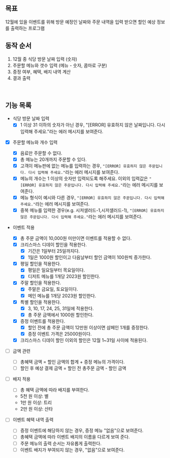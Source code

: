 ## 목표

12월에 있을 이벤트를 위해 방문 예정인 날짜와 주문 내역을 입력 받으면 할인 예상 정보를 출력하는 프로그램

## 동작 순서

1. 12월 중 식당 방문 날짜 입력 (숫자)
2. 주문할 메뉴와 갯수 입력 (메뉴 - 숫자, 콤마로 구분)
3. 증정 여부, 혜택, 배지 내역 계산
4. 결과 출력

<br/>

## 기능 목록

- 식당 방문 날짜 입력
  - [x] 1 이상 31 이하의 숫자가 아닌 경우, "[ERROR] 유효하지 않은 날짜입니다. 다시 입력해 주세요."라는 에러 메시지를 보여준다.
- [x] 주문할 메뉴와 개수 입력

  - [x] 음료만 주문할 수 없다.
  - [x] 총 메뉴는 20개까지 주문할 수 있다.
  - [x] 고객이 메뉴판에 없는 메뉴를 입력하는 경우, `"[ERROR] 유효하지 않은 주문입니다. 다시 입력해 주세요."`라는 에러 메시지를 보여준다.
  - [x] 메뉴의 개수는 1 이상의 숫자만 입력되도록 해주세요. 이외의 입력값은 `"[ERROR] 유효하지 않은 주문입니다. 다시 입력해 주세요."`라는 에러 메시지를 보여준다.
  - [x] 메뉴 형식이 예시와 다른 경우, `"[ERROR] 유효하지 않은 주문입니다. 다시 입력해 주세요."`라는 에러 메시지를 보여준다.
  - [x] 중복 메뉴를 입력한 경우(e.g. 시저샐러드-1,시저샐러드-1), `"[ERROR] 유효하지 않은 주문입니다. 다시 입력해 주세요."`라는 에러 메시지를 보여준다.

- 이벤트 적용

  - [x] 총 주문 금액이 10,000원 미만이면 이벤트를 적용할 수 없다.
  - [x] 크리스마스 디데이 할인을 적용한다.
    - [x] 기간은 1일부터 25일까지다.
    - [x] 1일은 1000원 할인이고 다음날부터 할인 금액이 100원씩 증가한다.
  - [x] 평일 할인을 적용한다.
    - [x] 평일은 일요일부터 목요일이다.
    - [x] 디저트 메뉴를 1개당 2023원 할인한다.
  - [x] 주말 할인을 적용한다.
    - [x] 주말은 금요일, 토요일이다.
    - [x] 메인 메뉴를 1개당 2023원 할인한다.
  - [x] 특별 할인을 적용한다.
    - [x] 3, 10, 17, 24, 25, 31일에 적용한다.
    - [x] 총 주문 금액에서 1000원 할인한다.
  - [x] 증정 이벤트를 적용한다.
    - [x] 할인 전에 총 주문 금액이 12만원 이상이면 샴페인 1개를 증정한다.
    - [x] 증정 이벤트 가격은 25000원이다.
  - [x] 크리스마스 디데이 할인 이외의 할인은 12월 1~31일 사이에 적용된다.

- [ ] 금액 관련

  - [ ] 총혜택 금액 = 할인 금액의 합계 + 증정 메뉴의 가격이다.
  - [ ] 할인 후 예상 결제 금액 = 할인 전 총주문 금액 - 할인 금액

- [ ] 배지 적용

  - [ ] 총 혜택 금액에 따라 배지를 부여한다.
  - 5천 원 이상: 별
  - 1만 원 이상: 트리
  - 2만 원 이상: 산타

- [ ] 이벤트 혜택 내역 출력
  - [ ] 증정 이벤트에 해당하지 않는 경우, 증정 메뉴 "없음"으로 보여준다.
  - [ ] 총혜택 금액에 따라 이벤트 배지의 이름을 다르게 보여 준다.
  - [ ] 주문 메뉴의 출력 순서는 자유롭게 출력한다.
  - [ ] 이벤트 배지가 부여되지 않는 경우, "없음"으로 보여준다.
